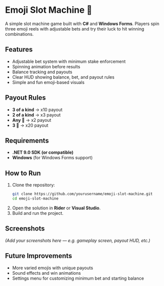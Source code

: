 # Emoji Slot Machine 🎰

A simple slot machine game built with **C#** and **Windows Forms**. Players spin three emoji reels with adjustable bets and try their luck to hit winning combinations.

## Features
- Adjustable bet system with minimum stake enforcement  
- Spinning animation before results  
- Balance tracking and payouts  
- Clear HUD showing balance, bet, and payout rules  
- Simple and fun emoji-based visuals  

## Payout Rules
- **3 of a kind** → x10 payout  
- **2 of a kind** → x3 payout  
- **Any 💎** → x2 payout  
- **3 💎** → x20 payout  

## Requirements
- **.NET 9.0 SDK (or compatible)**  
- **Windows** (for Windows Forms support)  

## How to Run
1. Clone the repository:  
   ```bash
   git clone https://github.com/yourusername/emoji-slot-machine.git
   cd emoji-slot-machine
   ```  
2. Open the solution in **Rider** or **Visual Studio**.  
3. Build and run the project.  

## Screenshots
*(Add your screenshots here — e.g. gameplay screen, payout HUD, etc.)*  

## Future Improvements
- More varied emojis with unique payouts  
- Sound effects and win animations  
- Settings menu for customizing minimum bet and starting balance  
